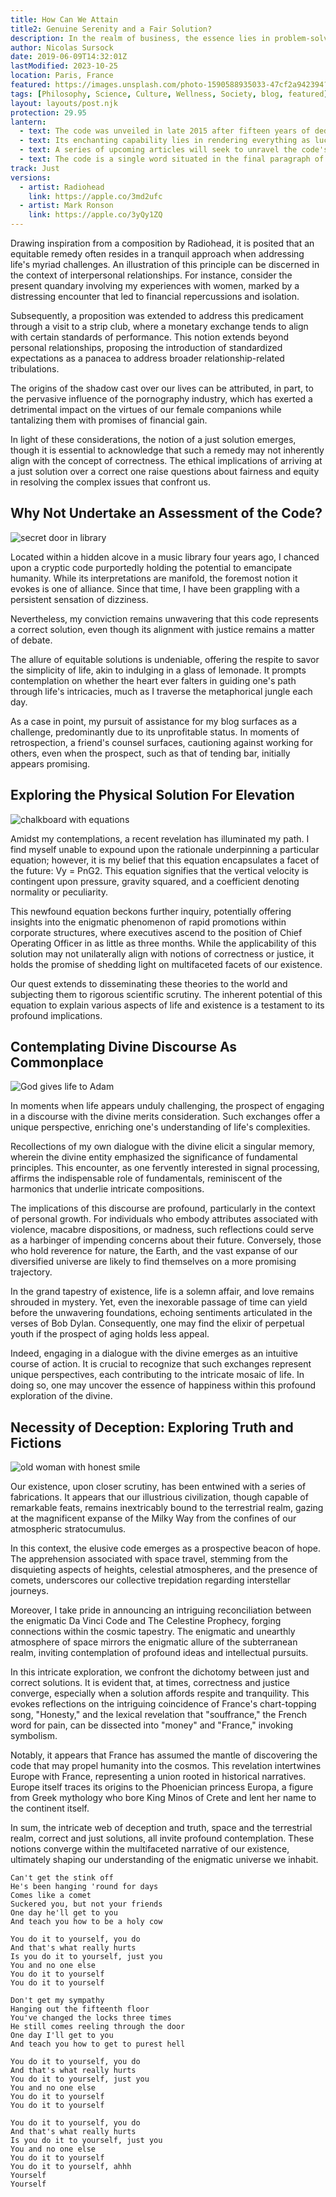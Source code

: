 ```yaml
---
title: How Can We Attain
title2: Genuine Serenity and a Fair Solution?
description: In the realm of business, the essence lies in problem-solving. Thus, what harbors the key for humanity to ascend to its zenith forever?
author: Nicolas Sursock
date: 2019-06-09T14:32:01Z
lastModified: 2023-10-25
location: Paris, France
featured: https://images.unsplash.com/photo-1590588935033-47cf2a942394?ixlib=rb-1.2.1&ixid=MnwxMjA3fDB8MHxwaG90by1wYWdlfHx8fGVufDB8fHx8&auto=format&fit=crop
tags: [Philosophy, Science, Culture, Wellness, Society, blog, featured]
layout: layouts/post.njk
protection: 29.95
lantern:
  - text: The code was unveiled in late 2015 after fifteen years of dedicated work and free association. It was found within a song by Serge Gainsbourg.
  - text: Its enchanting capability lies in rendering everything as lucid as a song. However, the full extent of the code's potential remains to be elucidated.
  - text: A series of upcoming articles will seek to unravel the code's meaning, including its potential implication that dissuasion could lead to a utopian society.
  - text: The code is a single word situated in the final paragraph of this article. Your dreamy soul will set sail for a distant sky.
track: Just
versions:
  - artist: Radiohead
    link: https://apple.co/3md2ufc
  - artist: Mark Ronson
    link: https://apple.co/3yQy1ZQ
---
```


Drawing inspiration from a composition by Radiohead, it is posited that an equitable remedy often resides in a tranquil approach when addressing life's myriad challenges. An illustration of this principle can be discerned in the context of interpersonal relationships. For instance, consider the present quandary involving my experiences with women, marked by a distressing encounter that led to financial repercussions and isolation.

Subsequently, a proposition was extended to address this predicament through a visit to a strip club, where a monetary exchange tends to align with certain standards of performance. This notion extends beyond personal relationships, proposing the introduction of standardized expectations as a panacea to address broader relationship-related tribulations.

The origins of the shadow cast over our lives can be attributed, in part, to the pervasive influence of the pornography industry, which has exerted a detrimental impact on the virtues of our female companions while tantalizing them with promises of financial gain.

In light of these considerations, the notion of a just solution emerges, though it is essential to acknowledge that such a remedy may not inherently align with the concept of correctness. The ethical implications of arriving at a just solution over a correct one raise questions about fairness and equity in resolving the complex issues that confront us.

## Why Not Undertake an Assessment of the Code?

<aside class="md:-mr-56 md:float-right w-full md:w-2/3 md:px-8">
  <img x-intersect.once.ratio-0="$el.src = $el.dataset.src" class="rounded-lg" alt="secret door in library" data-src="https://images.unsplash.com/photo-1511075675422-c8e008f749d7?ixlib=rb-1.2.1&ixid=MnwxMjA3fDB8MHxwaG90by1wYWdlfHx8fGVufDB8fHx8&auto=format&fit=crop&q=80&w=800&h=600">
</aside>

Located within a hidden alcove in a music library four years ago, I chanced upon a cryptic code purportedly holding the potential to emancipate humanity. While its interpretations are manifold, the foremost notion it evokes is one of alliance. Since that time, I have been grappling with a persistent sensation of dizziness.

Nevertheless, my conviction remains unwavering that this code represents a correct solution, even though its alignment with justice remains a matter of debate.

The allure of equitable solutions is undeniable, offering the respite to savor the simplicity of life, akin to indulging in a glass of lemonade. It prompts contemplation on whether the heart ever falters in guiding one's path through life's intricacies, much as I traverse the metaphorical jungle each day.

As a case in point, my pursuit of assistance for my blog surfaces as a challenge, predominantly due to its unprofitable status. In moments of retrospection, a friend's counsel surfaces, cautioning against working for others, even when the prospect, such as that of tending bar, initially appears promising.

## Exploring the Physical Solution For Elevation

<aside class="md:-ml-56 md:float-left w-full md:w-2/3 md:px-8">
  <img x-intersect.once.ratio-0="$el.src = $el.dataset.src" class="rounded-lg" alt="chalkboard with equations" data-src="https://images.unsplash.com/photo-1636466497217-26a8cbeaf0aa?ixlib=rb-1.2.1&ixid=MnwxMjA3fDB8MHxwaG90by1wYWdlfHx8fGVufDB8fHx8&auto=format&fit=crop&q=80&w=800&h=600">
</aside>

Amidst my contemplations, a recent revelation has illuminated my path. I find myself unable to expound upon the rationale underpinning a particular equation; however, it is my belief that this equation encapsulates a facet of the future: Vy = PnG2. This equation signifies that the vertical velocity is contingent upon pressure, gravity squared, and a coefficient denoting normality or peculiarity.

This newfound equation beckons further inquiry, potentially offering insights into the enigmatic phenomenon of rapid promotions within corporate structures, where executives ascend to the position of Chief Operating Officer in as little as three months. While the applicability of this solution may not unilaterally align with notions of correctness or justice, it holds the promise of shedding light on multifaceted facets of our existence.

Our quest extends to disseminating these theories to the world and subjecting them to rigorous scientific scrutiny. The inherent potential of this equation to explain various aspects of life and existence is a testament to its profound implications.

## Contemplating Divine Discourse As Commonplace

<aside class="md:-mr-56 md:float-right w-full md:w-2/3 md:px-8">
  <img x-intersect.once.ratio-0="$el.src = $el.dataset.src" class="rounded-lg" alt="God gives life to Adam" data-src="https://images.unsplash.com/photo-1574626647213-a5cc26f91021?ixlib=rb-1.2.1&ixid=MnwxMjA3fDB8MHxwaG90by1wYWdlfHx8fGVufDB8fHx8&auto=format&fit=crop&q=80&w=800&h=600">
</aside>

In moments when life appears unduly challenging, the prospect of engaging in a discourse with the divine merits consideration. Such exchanges offer a unique perspective, enriching one's understanding of life's complexities.

Recollections of my own dialogue with the divine elicit a singular memory, wherein the divine entity emphasized the significance of fundamental principles. This encounter, as one fervently interested in signal processing, affirms the indispensable role of fundamentals, reminiscent of the harmonics that underlie intricate compositions.

The implications of this discourse are profound, particularly in the context of personal growth. For individuals who embody attributes associated with violence, macabre dispositions, or madness, such reflections could serve as a harbinger of impending concerns about their future. Conversely, those who hold reverence for nature, the Earth, and the vast expanse of our diversified universe are likely to find themselves on a more promising trajectory.

In the grand tapestry of existence, life is a solemn affair, and love remains shrouded in mystery. Yet, even the inexorable passage of time can yield before the unwavering foundations, echoing sentiments articulated in the verses of Bob Dylan. Consequently, one may find the elixir of perpetual youth if the prospect of aging holds less appeal.

Indeed, engaging in a dialogue with the divine emerges as an intuitive course of action. It is crucial to recognize that such exchanges represent unique perspectives, each contributing to the intricate mosaic of life. In doing so, one may uncover the essence of happiness within this profound exploration of the divine.

## Necessity of Deception: Exploring Truth and Fictions

<aside class="md:-ml-56 md:float-left w-full md:w-2/3 md:px-8">
  <img x-intersect.once.ratio-0="$el.src = $el.dataset.src" class="rounded-lg" alt="old woman with honest smile" data-src="https://images.unsplash.com/flagged/photo-1571046423953-30c053888852?ixlib=rb-1.2.1&ixid=MnwxMjA3fDB8MHxwaG90by1wYWdlfHx8fGVufDB8fHx8&auto=format&fit=crop&q=80&w=800&h=600">
</aside>

Our existence, upon closer scrutiny, has been entwined with a series of fabrications. It appears that our illustrious civilization, though capable of remarkable feats, remains inextricably bound to the terrestrial realm, gazing at the magnificent expanse of the Milky Way from the confines of our atmospheric stratocumulus.

In this context, the elusive code emerges as a prospective beacon of hope. The apprehension associated with space travel, stemming from the disquieting aspects of heights, celestial atmospheres, and the presence of comets, underscores our collective trepidation regarding interstellar journeys.

<template x-if="!((!$store.auth.user || ($store.auth.user && !paymentMade)) && percent > 15 && !processFinished)"><p>The promise of this enigmatic code, however, stands as a harbinger of transformation. It hints at the prospect of transcending these fears and venturing into the cosmic unknown, particularly towards a destination named <span class="underline" x-text="'{{ env.rosebud }}'"></span>.</p></template>

Moreover, I take pride in announcing an intriguing reconciliation between the enigmatic Da Vinci Code and The Celestine Prophecy, forging connections within the cosmic tapestry. The enigmatic and unearthly atmosphere of space mirrors the enigmatic allure of the subterranean realm, inviting contemplation of profound ideas and intellectual pursuits.

In this intricate exploration, we confront the dichotomy between just and correct solutions. It is evident that, at times, correctness and justice converge, especially when a solution affords respite and tranquility. This evokes reflections on the intriguing coincidence of France's chart-topping song, "Honesty," and the lexical revelation that "souffrance," the French word for pain, can be dissected into "money" and "France," invoking symbolism.

Notably, it appears that France has assumed the mantle of discovering the code that may propel humanity into the cosmos. This revelation intertwines Europe with France, representing a union rooted in historical narratives. Europe itself traces its origins to the Phoenician princess Europa, a figure from Greek mythology who bore King Minos of Crete and lent her name to the continent itself.

In sum, the intricate web of deception and truth, space and the terrestrial realm, correct and just solutions, all invite profound contemplation. These notions converge within the multifaceted narrative of our existence, ultimately shaping our understanding of the enigmatic universe we inhabit.

```
Can't get the stink off
He's been hanging 'round for days
Comes like a comet
Suckered you, but not your friends
One day he'll get to you
And teach you how to be a holy cow

You do it to yourself, you do
And that's what really hurts
Is you do it to yourself, just you
You and no one else
You do it to yourself
You do it to yourself

Don't get my sympathy
Hanging out the fifteenth floor
You've changed the locks three times
He still comes reeling through the door
One day I'll get to you
And teach you how to get to purest hell

You do it to yourself, you do
And that's what really hurts
You do it to yourself, just you
You and no one else
You do it to yourself
You do it to yourself

You do it to yourself, you do
And that's what really hurts
Is you do it to yourself, just you
You and no one else
You do it to yourself
You do it to yourself, ahhh
Yourself
Yourself
```
